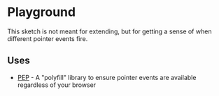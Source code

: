 # Playground

This sketch is not meant for extending, but for getting a sense of when different pointer events fire.

## Uses

* [PEP](https://github.com/jquery/PEP) - A "polyfill" library to ensure pointer events are available regardless of your browser